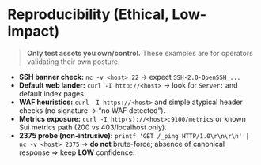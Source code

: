 # Reproducibility (Ethical, Low-Impact)

> **Only test assets you own/control.** These examples are for operators validating their own posture.

- **SSH banner check:** `nc -v <host> 22` → expect `SSH-2.0-OpenSSH_...`
- **Default web lander:** `curl -I http://<host>` → look for `Server:` and default index pages.
- **WAF heuristics:** `curl -I https://<host>` and simple atypical header checks (no signature → “no WAF detected”).
- **Metrics exposure:** `curl -I http(s)://<host>:9100/metrics` or known Sui metrics path (200 vs 403/localhost only).
- **2375 probe (non-intrusive):** `printf 'GET /_ping HTTP/1.0\r\n\r\n' | nc -v <host> 2375` → **do not** brute-force; absence of canonical response ⇒ keep **LOW** confidence.
